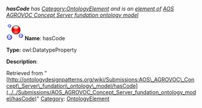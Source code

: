 ___hasCode__ has [Category:OntologyElement](../../Category/OntologyElement "Category:OntologyElement") and is an [element of](../../Property/ElementOf "Property:ElementOf") [AOS AGROVOC Concept Server fundation ontology model](../../Submissions/AOS_AGROVOC_Concept_Server_fundation_ontology_model "Submissions:AOS AGROVOC Concept Server fundation ontology model")_


  




[![DatatypeProperty](../../images/thumb/a/a5/DatatypeProperty.gif/45px-DatatypeProperty.gif)](../../Image/DatatypeProperty.gif "DatatypeProperty")
__Name__: hasCode 


__Type:__ owl:DatatypeProperty 


__Description__: 





Retrieved from "[http://ontologydesignpatterns.org/wiki/Submissions:AOS\_AGROVOC\_Concept\_Server\_fundation\_ontology\_model/hasCode](../../Submissions/AOS_AGROVOC_Concept_Server_fundation_ontology_model/hasCode)"
 [Category](http://ontologydesignpatterns.org/wiki/Special:Categories "Special:Categories"): [OntologyElement](../../Category/OntologyElement "Category:OntologyElement")